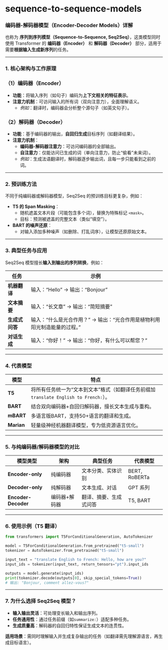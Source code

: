 # sequence-to-sequence-models

### **编码器-解码器模型（Encoder-Decoder Models）详解**

也称为 **序列到序列模型（Sequence-to-Sequence, Seq2Seq）**，这类模型同时使用 Transformer 的 **编码器（Encoder）** 和 **解码器（Decoder）** 部分，适用于需要**根据输入生成新序列**的任务。

---

### **1. 核心架构与工作原理**

### **（1）编码器（Encoder）**

- **功能**：将输入序列（如句子）编码为**上下文相关的特征表示**。
- **注意力机制**：可访问输入的所有词（双向注意力），全面理解语义。
    - *例如*：翻译时，编码器会分析整个源句子（如英文句子）。

### **（2）解码器（Decoder）**

- **功能**：基于编码器的输出，**自回归生成**目标序列（如翻译结果）。
- **注意力机制**：
    - **编码器-解码器注意力**：可访问编码器的全部输出。
    - **自注意力**：仅能访问已生成的词（单向注意力，防止“偷看”未来词）。
    - *例如*：生成法语翻译时，解码器逐步输出词，且每一步只能看到之前的词。

---

### **2. 预训练方法**

不同于纯编码器或解码器模型，Seq2Seq 的预训练目标更复杂，例如：

- **T5 的 Span Masking**：
    - 随机遮盖文本片段（可能包含多个词），替换为特殊标记 `<mask>`。
    - 目标：预测被遮盖的完整文本（类似“填空”）。
- **BART 的噪声还原**：
    - 对输入添加多种噪声（如删除、打乱词序），让模型还原原始文本。

---

### **3. 典型任务与应用**

Seq2Seq 模型擅长**输入到输出的序列转换**，例如：

| **任务** | **示例** |
| --- | --- |
| **机器翻译** | 输入：“Hello” → 输出：“Bonjour” |
| **文本摘要** | 输入：“长文章” → 输出：“简短摘要” |
| **生成式问答** | 输入：“什么是光合作用？” → 输出：“光合作用是植物利用阳光制造能量的过程。” |
| **对话生成** | 输入：“你好！” → 输出：“你好，有什么可以帮您？” |

---

### **4. 代表模型**

| **模型** | **特点** |
| --- | --- |
| **T5** | 将所有任务统一为“文本到文本”格式（如翻译任务前缀加`translate English to French:`）。 |
| **BART** | 结合双向编码器+自回归解码器，擅长文本生成与重构。 |
| **mBART** | 多语言版BART，支持50+语言的翻译和生成。 |
| **Marian** | 轻量级神经机器翻译模型，专为低资源语言优化。 |

---

### **5. 与纯编码器/解码器模型的对比**

| **模型类型** | **架构** | **典型任务** | **代表模型** |
| --- | --- | --- | --- |
| **Encoder-only** | 纯编码器 | 文本分类、实体识别 | BERT, RoBERTa |
| **Decoder-only** | 纯解码器 | 文本生成、对话 | GPT 系列 |
| **Encoder-Decoder** | 编码器+解码器 | 翻译、摘要、生成式问答 | T5, BART |

---

### **6. 使用示例（T5 翻译）**

```python
from transformers import T5ForConditionalGeneration, AutoTokenizer

model = T5ForConditionalGeneration.from_pretrained("t5-small")
tokenizer = AutoTokenizer.from_pretrained("t5-small")

input_text = "translate English to French: Hello, how are you?"
input_ids = tokenizer(input_text, return_tensors="pt").input_ids

outputs = model.generate(input_ids)
print(tokenizer.decode(outputs[0], skip_special_tokens=True))
# 输出: "Bonjour, comment allez-vous?"

```

---

### **7. 为什么选择 Seq2Seq 模型？**

- **输入输出灵活**：可处理变长输入和输出序列。
- **任务通用性**：通过任务前缀（如`summarize:`）适配多种任务。
- **生成质量高**：解码器的自回归特性保证生成文本的连贯性。

**适用场景**：需同时理解输入并生成复杂输出的任务（如翻译需先理解源语言，再生成目标语言）。